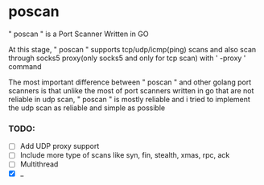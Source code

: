 # poscan
" poscan " is a Port Scanner Written in GO 

At this stage, " poscan " supports tcp/udp/icmp(ping) scans and also scan through socks5 proxy(only socks5 and only for tcp scan) with ' -proxy ' command

The most important difference between " poscan " and other golang port scanners is that unlike the most of port scanners written in go that are not reliable in udp scan, " poscan " is mostly reliable and i tried to implement the udp scan as reliable and simple as possible



### TODO:
- [ ] Add UDP proxy support
- [ ] Include more type of scans like syn, fin, stealth, xmas, rpc, ack
- [ ] Multithread
- [x] _
